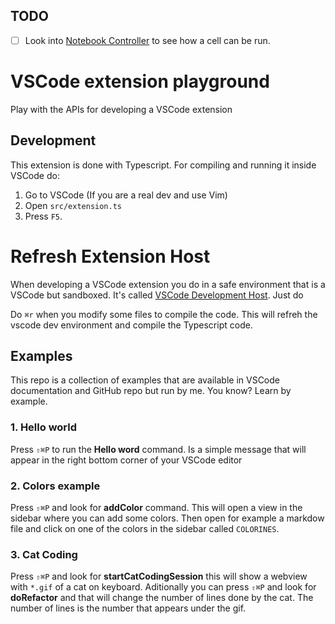 ## TODO

- [ ] Look into [Notebook Controller](https://code.visualstudio.com/api/extension-guides/notebook#controller) to see how a cell can be run.

# VSCode extension playground

Play with the APIs for developing a VSCode extension

## Development

This extension is done with Typescript. For compiling and running it inside
VSCode do:

1. Go to VSCode (If you are a real dev and use Vim)
2. Open `src/extension.ts`
3. Press `F5`.

# Refresh Extension Host

When developing a VSCode extension you do in a safe environment that is a VSCode
but sandboxed. It's called [VSCode Development Host](https://code.visualstudio.com/api/advanced-topics/extension-host). Just do

Do `⌘r` when you modify some files to compile the code. This will refreh the
vscode dev environment and compile the Typescript code.

## Examples

This repo is a collection of examples that are available in VSCode documentation
and GitHub repo but run by me. You know? Learn by example.

### 1. Hello world

Press `⇧⌘P` to run the **Hello word** command. Is a simple message that will
appear in the right bottom corner of your VSCode editor

### 2. Colors example

Press `⇧⌘P` and look for **addColor** command. This will open a view in the
sidebar where you can add some colors. Then open for example a markdow file and
click on one of the colors in the sidebar called `COLORINES`.

### 3. Cat Coding

Press `⇧⌘P` and look for **startCatCodingSession** this will show a webview with
`*.gif` of a cat on keyboard. Aditionally you can press `⇧⌘P` and look for
**doRefactor** and that will change the number of lines done by the cat. The
number of lines is the number that appears under the gif.
